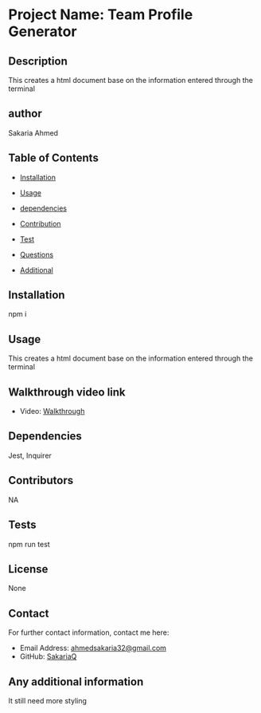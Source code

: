 # Project Name: Team Profile Generator
 
  ## Description
  This creates a html document base on the information entered through the terminal
  ## author
  Sakaria Ahmed

  ## Table of Contents
  - [Installation](#installation)
  - [Usage](#usage)
  - [dependencies](#dependencies)
  - [Contribution](#contribution)
  - [Test](#tests)
  
  - [Questions](#Question)
  - [Additional](#additional)

  ## Installation
  npm i
  
  ## Usage

  This creates a html document base on the information entered through the terminal

  ## Walkthrough video link

  * Video: [Walkthrough](https://drive.google.com/file/d/1fsY_ji97OM47CXAV_lJR3sPPBn2X3gVy/view)

  

  ## Dependencies
  Jest, Inquirer

  ## Contributors
  NA
  ## Tests
  npm run test
  ## License
  None
  

  ## Contact
  For further contact information, contact me here:
  * Email Address: ahmedsakaria32@gmail.com
  * GitHub: [SakariaQ](https://github.com/SakariaQ)
  
  ## Any additional information
  It still need more styling
  

  